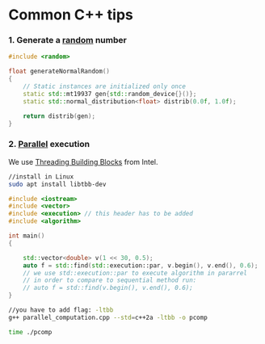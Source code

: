 # **Common C++ tips**



### 1. Generate a [random](https://en.cppreference.com/w/cpp/numeric/random) number


```cpp
#include <random>

float generateNormalRandom()
{
    // Static instances are initialized only once
    static std::mt19937 gen{std::random_device{}()};
    static std::normal_distribution<float> distrib(0.0f, 1.0f);

    return distrib(gen);
}

```

###  2. [Parallel](https://en.cppreference.com/w/cpp/algorithm/execution_policy_tag_t) execution 

We use [Threading Building Blocks](https://www.intel.com/content/www/us/en/developer/tools/oneapi/onetbb.html#gs.lsmvlt) from Intel.


```bash
//install in Linux
sudo apt install libtbb-dev
```

```cpp
#include <iostream>
#include <vector>
#include <execution> // this header has to be added
#include <algorithm>

int main()
{

    std::vector<double> v(1 << 30, 0.5);
    auto f = std::find(std::execution::par, v.begin(), v.end(), 0.6);
    // we use std::execution::par to execute algorithm in pararrel
    // in order to compare to sequential method run:
    // auto f = std::find(v.begin(), v.end(), 0.6);
}

```

```bash
//you have to add flag: -ltbb
g++ parallel_computation.cpp --std=c++2a -ltbb -o pcomp

time ./pcomp
```
